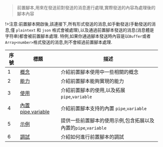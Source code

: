 > 前置腳本,用來在發送前對發送的消息進行處理,實際發送的內容為處理後的腳本內容

!>注意:前置腳本開啟後,該連接下,所有形式發送的消息,如手動發送(手動發送的消息,僅 `plaintext` 和 `json` 格式會被處理),以及通過前置腳本發送的消息(消息體是字符串)都會被前置腳本處理. 特例,如果你通過腳本發送時內容是以`Buffer`或者`Array<number>`格式發送的消息,則不會經過前置腳本處理.

| 序號 | 標題                                                       | 描述                                                           |
| ---- | ---------------------------------------------------------- | -------------------------------------------------------------- |
| 1    | [概念](zh-tw/pre-publish-script/concept.md)                | 介紹前置腳本使用中一些相關的概念                               |
| 2    | [能力](zh-tw/pre-publish-script/capability.md)             | 介紹前置腳本能夠實現的能力                                     |
| 3    | [使用](zh-tw/pre-publish-script/usage.md)                  | 介紹前置腳本的使用,以及拓展 `pipe`,`variable`                  |
| 4    | [內置 pipe,variable](zh-tw/pre-publish-script/built_in.md) | 介紹前置腳本支持的內置 `pipe`,`variable`                       |
| 5    | [示例](zh-tw/pre-publish-script/demo.md)                   | 提供一些前置腳本的使用示例,包含拓展以及內置的`pipe`,`variable` |
| 6    | [調試](zh-tw/pre-publish-script/debug.md)                  | 介紹如何進行前置腳本的調試                                     |

